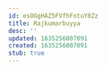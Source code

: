 ```yaml
---
id: esOGgHAZ5FVfhFntuY8Zz
title: Rajkumarbuyya
desc: ''
updated: 1635256007091
created: 1635256007091
stub: true
---
```


